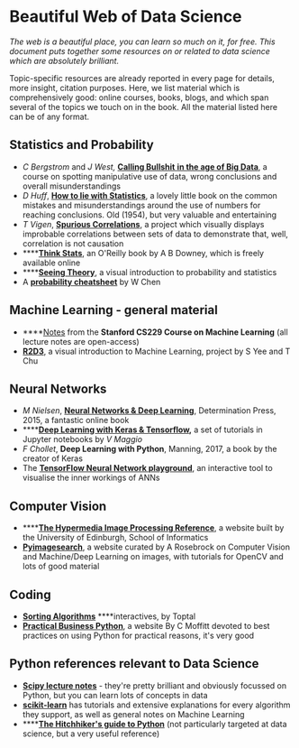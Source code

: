 # Beautiful Web of Data Science

_The web is a beautiful place, you can learn so much on it, for free. This document puts together some resources on or related to data science which are absolutely brilliant._

Topic-specific resources are already reported in every page for details, more insight, citation purposes. Here, we list material which is comprehensively good: online courses, books, blogs, and which span several of the topics we touch on in the book. All the material listed here can be of any format.

## Statistics and Probability

* _C Bergstrom_ and _J West,_  [**Calling Bullshit** **in the age of Big Data**](http://callingbullshit.org), a course on spotting manipulative use of data, wrong conclusions and overall misunderstandings
* _D Huff_, [**How to lie with Statistics**](https://en.wikipedia.org/wiki/How_to_Lie_with_Statistics), a lovely little book on the common mistakes and misunderstandings around the use of numbers for reaching conclusions. Old \(1954\), but very valuable and entertaining
* _T Vigen_, [**Spurious Correlations**](http://www.tylervigen.com/spurious-correlations), a project which visually displays improbable correlations between sets of data to demonstrate that, well, correlation is not causation
* \*\*\*\*[**Think Stats**](https://greenteapress.com/thinkstats/thinkstats.pdf), an O'Reilly book by A B Downey, which is freely available online
* \*\*\*\*[**Seeing Theory**](https://seeing-theory.brown.edu/index.html), a visual introduction to probability and statistics
* A [**probability cheatsheet**](https://static1.squarespace.com/static/54bf3241e4b0f0d81bf7ff36/t/55e9494fe4b011aed10e48e5/1441352015658/probability_cheatsheet.pdf) by W Chen

## Machine Learning - general material

* \*\*\*\*[Notes](http://cs229.stanford.edu/syllabus.html) from the **Stanford CS229 Course on Machine Learning** \(all lecture notes are open-access\)
* [**R2D3**](http://www.r2d3.us/), a visual introduction to Machine Learning, project by S Yee and T Chu

## Neural Networks

* _M Nielsen_, [**Neural Networks & Deep Learning**](http://neuralnetworksanddeeplearning.com/index.html), Determination Press, 2015, a fantastic online book
* \*\*\*\*[**Deep Learning with Keras & Tensorflow**](https://github.com/leriomaggio/deep-learning-keras-tensorflow)**,** a set of tutorials in Jupyter notebooks by _V Maggio_
* _F Chollet_, **Deep Learning with Python**, Manning, 2017, a book by the creator of Keras
* The [**TensorFlow Neural Network playground**](http://playground.tensorflow.org/#activation=tanh&batchSize=10&dataset=circle&regDataset=reg-plane&learningRate=0.03&regularizationRate=0&noise=0&networkShape=4,2&seed=0.26634&showTestData=false&discretize=false&percTrainData=50&x=true&y=true&xTimesY=false&xSquared=false&ySquared=false&cosX=false&sinX=false&cosY=false&sinY=false&collectStats=false&problem=classification&initZero=false&hideText=false), an interactive tool to visualise the inner workings of ANNs

## Computer Vision

* \*\*\*\*[**The Hypermedia Image Processing Reference**](https://homepages.inf.ed.ac.uk/rbf/HIPR2/index.htm), a website built by the University of Edinburgh, School of Informatics
* [**Pyimagesearch**](https://www.pyimagesearch.com), a website curated by A Rosebrock on Computer Vision and Machine/Deep Learning on images, with tutorials for OpenCV and lots of good material

## Coding

* [**Sorting Algorithms**](https://www.toptal.com/developers/sorting-algorithms) ****interactives, by Toptal
* [**Practical Business Python**](https://pbpython.com/?s=09), a website By C Moffitt devoted to best practices on using Python for practical reasons, it's very good

## Python references relevant to Data Science

* [**Scipy lecture notes**](http://scipy-lectures.org/index.html) - they're pretty brilliant and obviously focussed on Python, but you can learn lots of concepts in data
* [**scikit-learn**](https://scikit-learn.org/stable/) has tutorials and extensive explanations for every algorithm they support, as well as general notes on Machine Learning
* \*\*\*\*[**The Hitchhiker's guide to Python**](https://docs.python-guide.org/) \(not particularly targeted at data science, but a very useful reference\)

